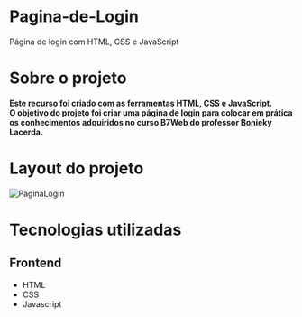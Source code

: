 # Pagina-de-Login
Página de login com HTML, CSS e JavaScript

# Sobre o projeto
<b> Este recurso foi criado com as ferramentas HTML, CSS e JavaScript. <br/>
O objetivo do projeto foi criar uma página de login para colocar em prática os conhecimentos adquiridos no curso B7Web do professor Bonieky Lacerda. </b>

# Layout do projeto
![PaginaLogin](https://user-images.githubusercontent.com/101188561/159372753-9127b5f8-7bef-45ed-8346-576ae0c944bb.png)


# Tecnologias utilizadas
## Frontend
* HTML
* CSS 
* Javascript
